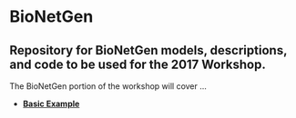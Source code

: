 # BioNetGen
## Repository for BioNetGen models, descriptions, and code to be used for the 2017 Workshop.

The BioNetGen portion of the workshop will cover ...

* **[Basic Example](bngBasicExample)**

